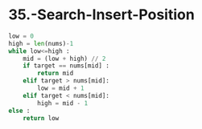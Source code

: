 # 35.-Search-Insert-Position

```python
low = 0
high = len(nums)-1
while low<=high :
    mid = (low + high) // 2
    if target == nums[mid] :
        return mid
    elif target > nums[mid]:
        low = mid + 1
    elif target < nums[mid]:
        high = mid - 1
else :      
    return low
```

